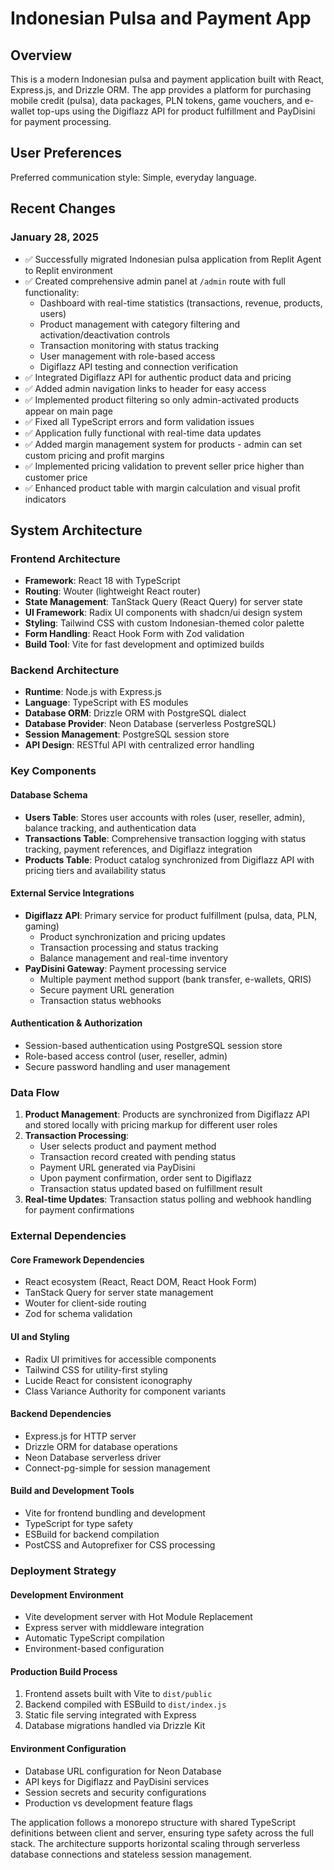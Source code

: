 # Indonesian Pulsa and Payment App

## Overview

This is a modern Indonesian pulsa and payment application built with React, Express.js, and Drizzle ORM. The app provides a platform for purchasing mobile credit (pulsa), data packages, PLN tokens, game vouchers, and e-wallet top-ups using the Digiflazz API for product fulfillment and PayDisini for payment processing.

## User Preferences

Preferred communication style: Simple, everyday language.

## Recent Changes

### January 28, 2025
- ✅ Successfully migrated Indonesian pulsa application from Replit Agent to Replit environment
- ✅ Created comprehensive admin panel at `/admin` route with full functionality:
  - Dashboard with real-time statistics (transactions, revenue, products, users)
  - Product management with category filtering and activation/deactivation controls
  - Transaction monitoring with status tracking
  - User management with role-based access
  - Digiflazz API testing and connection verification
- ✅ Integrated Digiflazz API for authentic product data and pricing
- ✅ Added admin navigation links to header for easy access
- ✅ Implemented product filtering so only admin-activated products appear on main page
- ✅ Fixed all TypeScript errors and form validation issues
- ✅ Application fully functional with real-time data updates
- ✅ Added margin management system for products - admin can set custom pricing and profit margins
- ✅ Implemented pricing validation to prevent seller price higher than customer price
- ✅ Enhanced product table with margin calculation and visual profit indicators

## System Architecture

### Frontend Architecture
- **Framework**: React 18 with TypeScript
- **Routing**: Wouter (lightweight React router)
- **State Management**: TanStack Query (React Query) for server state
- **UI Framework**: Radix UI components with shadcn/ui design system
- **Styling**: Tailwind CSS with custom Indonesian-themed color palette
- **Form Handling**: React Hook Form with Zod validation
- **Build Tool**: Vite for fast development and optimized builds

### Backend Architecture
- **Runtime**: Node.js with Express.js
- **Language**: TypeScript with ES modules
- **Database ORM**: Drizzle ORM with PostgreSQL dialect
- **Database Provider**: Neon Database (serverless PostgreSQL)
- **Session Management**: PostgreSQL session store
- **API Design**: RESTful API with centralized error handling

### Key Components

#### Database Schema
- **Users Table**: Stores user accounts with roles (user, reseller, admin), balance tracking, and authentication data
- **Transactions Table**: Comprehensive transaction logging with status tracking, payment references, and Digiflazz integration
- **Products Table**: Product catalog synchronized from Digiflazz API with pricing tiers and availability status

#### External Service Integrations
- **Digiflazz API**: Primary service for product fulfillment (pulsa, data, PLN, gaming)
  - Product synchronization and pricing updates
  - Transaction processing and status tracking
  - Balance management and real-time inventory
- **PayDisini Gateway**: Payment processing service
  - Multiple payment method support (bank transfer, e-wallets, QRIS)
  - Secure payment URL generation
  - Transaction status webhooks

#### Authentication & Authorization
- Session-based authentication using PostgreSQL session store
- Role-based access control (user, reseller, admin)
- Secure password handling and user management

### Data Flow

1. **Product Management**: Products are synchronized from Digiflazz API and stored locally with pricing markup for different user roles
2. **Transaction Processing**: 
   - User selects product and payment method
   - Transaction record created with pending status
   - Payment URL generated via PayDisini
   - Upon payment confirmation, order sent to Digiflazz
   - Transaction status updated based on fulfillment result
3. **Real-time Updates**: Transaction status polling and webhook handling for payment confirmations

### External Dependencies

#### Core Framework Dependencies
- React ecosystem (React, React DOM, React Hook Form)
- TanStack Query for server state management
- Wouter for client-side routing
- Zod for schema validation

#### UI and Styling
- Radix UI primitives for accessible components
- Tailwind CSS for utility-first styling
- Lucide React for consistent iconography
- Class Variance Authority for component variants

#### Backend Dependencies
- Express.js for HTTP server
- Drizzle ORM for database operations
- Neon Database serverless driver
- Connect-pg-simple for session management

#### Build and Development Tools
- Vite for frontend bundling and development
- TypeScript for type safety
- ESBuild for backend compilation
- PostCSS and Autoprefixer for CSS processing

### Deployment Strategy

#### Development Environment
- Vite development server with Hot Module Replacement
- Express server with middleware integration
- Automatic TypeScript compilation
- Environment-based configuration

#### Production Build Process
1. Frontend assets built with Vite to `dist/public`
2. Backend compiled with ESBuild to `dist/index.js`
3. Static file serving integrated with Express
4. Database migrations handled via Drizzle Kit

#### Environment Configuration
- Database URL configuration for Neon Database
- API keys for Digiflazz and PayDisini services
- Session secrets and security configurations
- Production vs development feature flags

The application follows a monorepo structure with shared TypeScript definitions between client and server, ensuring type safety across the full stack. The architecture supports horizontal scaling through serverless database connections and stateless session management.